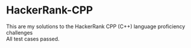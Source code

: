 # HackerRank-CPP

This are my solutions to the HackerRank CPP (C++) language proficiency challenges\
All test cases passed.
